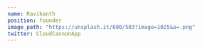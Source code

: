 ```yaml
---
name: Ravikanth
position: founder
image_path: "https://unsplash.it/600/503?image=1025&a=.png"
twitter: CloudCannonApp
---
```

